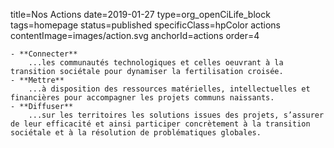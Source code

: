 title=Nos Actions
date=2019-01-27
type=org_openCiLife_block
tags=homepage
status=published
specificClass=hpColor actions
contentImage=images/action.svg
anchorId=actions
order=4
~~~~~~
- **Connecter**
    ...les communautés technologiques et celles oeuvrant à la transition sociétale pour dynamiser la fertilisation croisée.
- **Mettre**
    ...à disposition des ressources matérielles, intellectuelles et financières pour accompagner les projets communs naissants.
- **Diffuser**
    ...sur les territoires les solutions issues des projets, s’assurer de leur efficacité et ainsi participer concrètement à la transition sociétale et à la résolution de problématiques globales.
